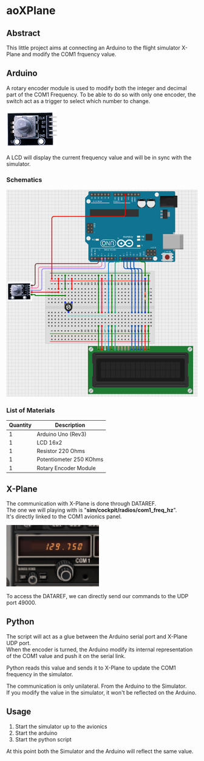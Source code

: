 # aoXPlane


## **Abstract**

This little project aims at connecting an Arduino to the flight simulator X-Plane and 
modify the COM1 frquency value.

## **Arduino**

A rotary encoder module is used to modify both the integer and decimal part of the COM1 Frequency. To be able to do so with only one encoder, the switch act as a trigger to select which number to change.

<img src="./images/potentiometer.png" style="height:100px">

A LCD will display the current frequency value and will be in sync with the simulator.


### **Schematics**

![Schematics](./images/schematics.png)

### **List of Materials**

| Quantity | Description |
| --- | --- |
| 1 | Arduino Uno (Rev3) |
| 1 | LCD 16x2 |
| 1 | Resistor 220 Ohms |
| 1 | Potentiometer 250 KOhms |
| 1 | Rotary Encoder Module |


## **X-Plane**

The communication with X-Plane is done through DATAREF.  
The one we will playing with is "**sim/cockpit/radios/com1_freq_hz**".  
It's directly linked to the COM1 avionics panel.

![COM1 Panel](./images/COM1.png)

To access the DATAREF, we can directly send our commands to the UDP port 49000.


## **Python**

The script will act as a glue between the Arduino serial port and X-Plane UDP port.  
When the encoder is turned, the Arduino modify its internal representation of the COM1 value and push it on the serial link.  

Python reads this value and sends it to X-Plane to update the COM1 frequency in the simulator.

The communication is only unilateral. From the Arduino to the Simulator.  
If you modify the value in the simulator, it won't be reflected on the Arduino.


## **Usage**

1. Start the simulator up to the avionics
2. Start the arduino
3. Start the python script

At this point both the Simulator and the Arduino will reflect the same value.

